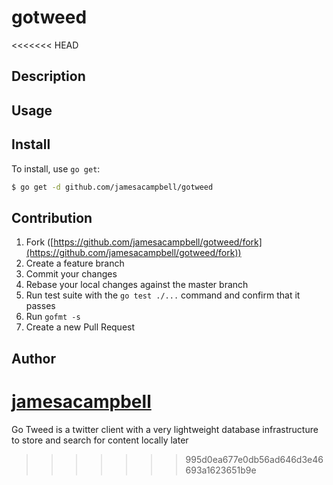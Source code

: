 # gotweed
<<<<<<< HEAD



## Description

## Usage

## Install

To install, use `go get`:

```bash
$ go get -d github.com/jamesacampbell/gotweed
```

## Contribution

1. Fork ([https://github.com/jamesacampbell/gotweed/fork](https://github.com/jamesacampbell/gotweed/fork))
1. Create a feature branch
1. Commit your changes
1. Rebase your local changes against the master branch
1. Run test suite with the `go test ./...` command and confirm that it passes
1. Run `gofmt -s`
1. Create a new Pull Request

## Author

[jamesacampbell](https://github.com/jamesacampbell)
=======
Go Tweed is a twitter client with a very lightweight database infrastructure to store and search for content locally later
>>>>>>> 995d0ea677e0db56ad646d3e46693a1623651b9e
